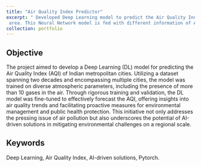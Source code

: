 ```yaml
---
title: "Air Quality Index Predictor"
excerpt: " Developed Deep Learning model to predict the Air Quality Index based on the amount of 10 different gasses present in an
 area. This Neural Network model is fed with different information of AQI of 20 years with an test R-squared value of 0.86"
collection: portfolio
---
```

Objective
------
The project aimed to develop a Deep Learning (DL) model for predicting the Air Quality Index (AQI) of Indian metropolitan cities. Utilizing a dataset spanning two decades and encompassing multiple cities, the model was trained on diverse atmospheric parameters, including the presence of more than 10 gases in the air. Through rigorous training and validation, the DL model was fine-tuned to effectively forecast the AQI, offering insights into air quality trends and facilitating proactive measures for environmental management and public health protection. This initiative not only addresses the pressing issue of air pollution but also underscores the potential of AI-driven solutions in mitigating environmental challenges on a regional scale.

Keywords
------
Deep Learning, Air Quality Index, AI-driven solutions, Pytorch. 
